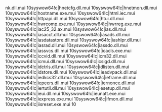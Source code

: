n k . d l l . m u i  
 1 0 \ s y s w o w 6 4 \ ! c | h n e t c f g . d l l . m u i  
 1 0 \ s y s w o w 6 4 \ ! c | h n e t m o n . d l l . m u i  
 1 0 \ s y s w o w 6 4 \ ! c | h o s t n a m e . e x e . m u i  
 1 0 \ s y s w o w 6 4 \ ! c | h t m l . i e c . m u i  
 1 0 \ s y s w o w 6 4 \ ! c | h t t p a p i . d l l . m u i  
 1 0 \ s y s w o w 6 4 \ ! c | h t u i . d l l . m u i  
 1 0 \ s y s w o w 6 4 \ ! c | h w r c o m p . e x e . m u i  
 1 0 \ s y s w o w 6 4 \ ! c | h w r r e g . e x e . m u i  
 1 0 \ s y s w o w 6 4 \ ! c | i a c 2 5 _ 3 2 . a x . m u i  
 1 0 \ s y s w o w 6 4 \ ! c | i a s . d l l . m u i  
 1 0 \ s y s w o w 6 4 \ ! c | i a s a c c t . d l l . m u i  
 1 0 \ s y s w o w 6 4 \ ! c | i a s a d s . d l l . m u i  
 1 0 \ s y s w o w 6 4 \ ! c | i a s d a t a s t o r e . d l l . m u i  
 1 0 \ s y s w o w 6 4 \ ! c | i a s h l p r . d l l . m u i  
 1 0 \ s y s w o w 6 4 \ ! c | i a s r a d . d l l . m u i  
 1 0 \ s y s w o w 6 4 \ ! c | i a s s d o . d l l . m u i  
 1 0 \ s y s w o w 6 4 \ ! c | i a s s v c s . d l l . m u i  
 1 0 \ s y s w o w 6 4 \ ! c | i c a c l s . e x e . m u i  
 1 0 \ s y s w o w 6 4 \ ! c | i c c v i d . d l l . m u i  
 1 0 \ s y s w o w 6 4 \ ! c | i c m 3 2 . d l l . m u i  
 1 0 \ s y s w o w 6 4 \ ! c | i c m u i . d l l . m u i  
 1 0 \ s y s w o w 6 4 \ ! c | i c s i g d . d l l . m u i  
 1 0 \ s y s w o w 6 4 \ ! c | i d c t r l s . d l l . m u i  
 1 0 \ s y s w o w 6 4 \ ! c | i d l i s t e n . d l l . m u i  
 1 0 \ s y s w o w 6 4 \ ! c | i d s t o r e . d l l . m u i  
 1 0 \ s y s w o w 6 4 \ ! c | i e a d v p a c k . d l l . m u i  
 1 0 \ s y s w o w 6 4 \ ! c | i e d k c s 3 2 . d l l . m u i  
 1 0 \ s y s w o w 6 4 \ ! c | i e f r a m e . d l l . m u i  
 1 0 \ s y s w o w 6 4 \ ! c | i e p e e r s . d l l . m u i  
 1 0 \ s y s w o w 6 4 \ ! c | i e r n o n c e . d l l . m u i  
 1 0 \ s y s w o w 6 4 \ ! c | i e r t u t i l . d l l . m u i  
 1 0 \ s y s w o w 6 4 \ ! c | i e s e t u p . d l l . m u i  
 1 0 \ s y s w o w 6 4 \ ! c | i e u i . d l l . m u i  
 1 0 \ s y s w o w 6 4 \ ! c | i e u n a t t . e x e . m u i  
 1 0 \ s y s w o w 6 4 \ ! c | i e x p r e s s . e x e . m u i  
 1 0 \ s y s w o w 6 4 \ ! c | i f m o n . d l l . m u i  
 1 0 \ s y s w o w 6 4 \ ! c | i i s r e s e t . e x e . m u i  
 1 0